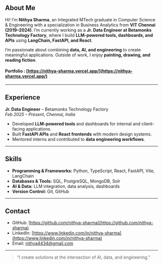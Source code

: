## About Me
Hi! I’m **Nithya Sharma**, an Integrated MTech graduate in Computer Science & Engineering with a specialization in Business Analytics from **VIT Chennai (2019–2024)**. I’m currently working as a **Jr. Data Engineer at Betamonks Technology Factory**, where I build **LLM-powered tools, dashboards, and APIs** using **LangChain, FastAPI, and React**.  

I’m passionate about combining **data, AI, and engineering** to create meaningful applications. Outside of work, I enjoy **painting, drawing, and reading fiction**.

#### Portfolio : [https://nithya-sharma.vercel.app/](https://nithya-sharma.vercel.app/)
---

## Experience

**Jr. Data Engineer** – Betamonks Technology Factory  
*Feb 2025 – Present, Chennai, India*  
- Developed **LLM-powered tools** and dashboards for internal and client-facing applications.  
- Built **FastAPI APIs** and **React frontends** with modern design systems.  
- Mentored interns and contributed to **data engineering workflows**.

---
## Skills

- **Programming & Frameworks:** Python, TypeScript, React, FastAPI, Vite, LangChain  
- **Databases & Tools:** SQL, PostgreSQL, MongoDB, Solr  
- **AI & Data:** LLM integration, data analysis, dashboards  
- **Version Control:** Git, GitHub  



---

## Contact

- GitHub: [https://github.com/nithya-sharma](https://github.com/nithya-sharma)  
- LinkedIn: [https://www.linkedin.com/in/nithya-sharma](https://www.linkedin.com/in/nithya-sharma)  
- Email: [nithya4434@gmail.com](nithya4434@gmail.com)
---

> “I create solutions at the intersection of AI, data, and engineering.”
